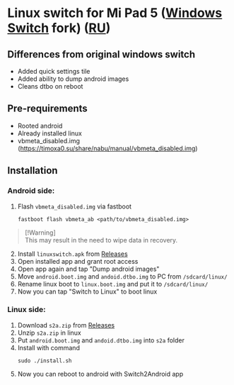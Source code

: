 # Linux switch for Mi Pad 5 ([Windows Switch](https://github.com/entaromia/mi-pad5-windows-switch) fork) ([RU](./README-RU.md))


## Differences from original windows switch
- Added quick settings tile
- Added ability to dump android images
- Cleans dtbo on reboot


## Pre-requirements
- Rooted android
- Already installed linux
- vbmeta_disabled.img (https://timoxa0.su/share/nabu/manual/vbmeta_disabled.img)

## Installation

### Android side:
1) Flash `vbmeta_disabled.img` via fastboot
   ```console
   fastboot flash vbmeta_ab <path/to/vbmeta_disabled.img> 
   ```
> [!Warning]\
> This may result in the need to wipe data in recovery.

2) Install `linuxswitch.apk` from [Releases](https://github.com/timoxa0/Switch2Linux-Nabu/releases)
3) Open installed app and grant root access
4) Open app again and tap "Dump android images"
5) Move `android.boot.img` and `andoid.dtbo.img` to PC from `/sdcard/linux/`
6) Rename linux boot to `linux.boot.img` and put it to `/sdcard/linux/`
7) Now you can tap "Switch to Linux" to boot linux

### Linux side:
1) Download `s2a.zip` from [Releases](https://github.com/timoxa0/Switch2Linux-Nabu/releases)
2) Unzip `s2a.zip` in linux
3) Put `android.boot.img` and `andoid.dtbo.img` into `s2a` folder
4) Install with command
    ```console
    sudo ./install.sh
    ```
5) Now you can reboot to android with Switch2Android app
